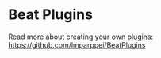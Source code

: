 # Beat Plugins

Read more about creating your own plugins:
https://github.com/lmparppei/BeatPlugins
